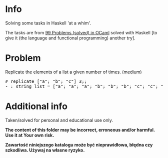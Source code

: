 # Info

Solving some tasks in Haskell 'at a whim'.

The tasks are from [99 Problems (solved) in OCaml](https://v2.ocaml.org/learn/tutorials/99problems.html) solved with Haskell [to give it (the language and functional programming) another try].

# Problem

Replicate the elements of a list a given number of times. (medium)

<pre>
# replicate ["a"; "b"; "c"] 3;;
- : string list = ["a"; "a"; "a"; "b"; "b"; "b"; "c"; "c"; "c"]
</pre>

# Additional info

Taken/solved for personal and educational use only.

**The content of this folder may be incorrect, erroneous and/or harmful. Use it at Your own risk.**

**Zawartość niniejszego katalogu może być nieprawidłowa, błędna czy szkodliwa. Używaj na własne ryzyko.**

